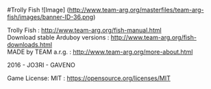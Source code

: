 #Trolly Fish
![Image]
(http://www.team-arg.org/masterfiles/team-arg-fish/images/banner-ID-36.png)

Trolly Fish : http://www.team-arg.org/fish-manual.html  
Download stable Arduboy versions :  http://www.team-arg.org/fish-downloads.html  
MADE by TEAM a.r.g. : http://www.team-arg.org/more-about.html

2016 - JO3RI - GAVENO

Game License: MIT : https://opensource.org/licenses/MIT
